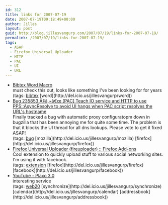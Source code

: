```yaml
---
id: 312
title: links for 2007-07-19
date: 2007-07-19T09:18:49+00:00
author: Jilles
layout: post
guid: http://blog.jillesvangurp.com/2007/07/19/links-for-2007-07-19/
permalink: /2007/07/19/links-for-2007-07-19/
tags:
  - ASAP
  - Firefox Universal Uploader
  - HTTP
  - PAC
  - UI
  - URL
---
```

<ul class="delicious">
	<li>
		<div class="delicious-link"><a href="http://www.rennes.supelec.fr/ren/perso/etotel/bibtexWord/index.html">Bibtex Word Macro</a></div>
		<div class="delicious-extended">must check this out, looks like something I've been looking for for years</div>
		<div class="delicious-tags">(tags: <a href="http://del.icio.us/jillesvangurp/bibtex">bibtex</a> [word](http://del.icio.us/jillesvangurp/word))</div>
	</li>
	<li>
		<div class="delicious-link"><a href="https://bugzilla.mozilla.org/show_bug.cgi?id=235853">Bug 235853 Ã¢â‚¬â€œ [PAC] Teach IO service and HTTP to use PPS::AsyncResolve to avoid UI hangs when PAC script resolves the URL's hostname</a></div>
		<div class="delicious-extended">Finally tracked a bug with automatic proxy configuratopm down in bugzilla that has been annoying me for quite some time. The problem is that it blocks the UI thread for all dns lookups.  Please vote to get it fixed ASAP!</div>
		<div class="delicious-tags">(tags: <a href="http://del.icio.us/jillesvangurp/bug">bug</a> [mozilla](http://del.icio.us/jillesvangurp/mozilla) [firefox](http://del.icio.us/jillesvangurp/firefox))</div>
	</li>
	<li>
		<div class="delicious-link"><a href="https://addons.mozilla.org/en-US/firefox/addon/4724">Firefox Universal Uploader (fireuploader) :: Firefox Add-ons</a></div>
		<div class="delicious-extended">Cool extension to quickly upload stuff to various social networking sites. I'm using it with facebook.</div>
		<div class="delicious-tags">(tags: <a href="http://del.icio.us/jillesvangurp/extension">extension</a> [firefox](http://del.icio.us/jillesvangurp/firefox) [facebook](http://del.icio.us/jillesvangurp/facebook))</div>
	</li>
	<li>
		<div class="delicious-link"><a href="http://www.youtube.com/watch?v=n-yXudmFowE">YouTube - Plaxo 3.0</a></div>
		<div class="delicious-extended">interesting service</div>
		<div class="delicious-tags">(tags: <a href="http://del.icio.us/jillesvangurp/web20">web20</a> [synchronize](http://del.icio.us/jillesvangurp/synchronize) [calendar](http://del.icio.us/jillesvangurp/calendar) [addressbook](http://del.icio.us/jillesvangurp/addressbook))</div>
	</li>
</ul>
